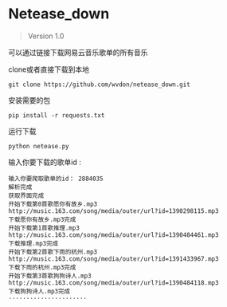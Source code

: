 # Netease_down
> Version 1.0

可以通过链接下载网易云音乐歌单的所有音乐 

clone或者直接下载到本地

```
git clone https://github.com/wvdon/netease_down.git
```

安装需要的包

```
pip install -r requests.txt
```

运行下载

```
python netease.py
```

输入你要下载的歌单id :

```
输入你要爬取歌单的id： 2884035
解析完成
获取界面完成
开始下载第0首歌愿你有故乡.mp3
http://music.163.com/song/media/outer/url?id=1390298115.mp3
下载愿你有故乡.mp3完成
开始下载第1首歌推理.mp3
http://music.163.com/song/media/outer/url?id=1390484461.mp3
下载推理.mp3完成
开始下载第2首歌下雨的杭州.mp3
http://music.163.com/song/media/outer/url?id=1391433967.mp3
下载下雨的杭州.mp3完成
开始下载第3首歌狗狗诗人.mp3
http://music.163.com/song/media/outer/url?id=1390484118.mp3
下载狗狗诗人.mp3完成
······················
```



